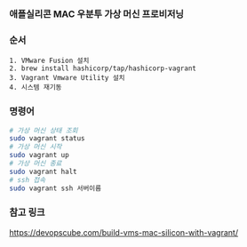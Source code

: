 ### 애플실리콘 MAC 우분투 가상 머신 프로비저닝

### 순서

```plainText
1. VMware Fusion 설치
2. brew install hashicorp/tap/hashicorp-vagrant
3. Vagrant Vmware Utility 설치
4. 시스템 재기동
```

### 명령어

```sh
# 가상 머신 상태 조회
sudo vagrant status
# 가상 머신 시작
sudo vagrant up
# 가상 머신 종료
sudo vagrant halt
# ssh 접속
sudo vagrant ssh 서버이름
```

### 참고 링크

https://devopscube.com/build-vms-mac-silicon-with-vagrant/
